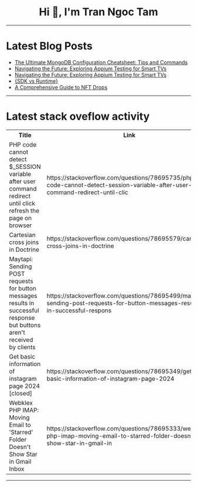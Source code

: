 <h1 align="center">Hi 👋, I'm Tran Ngoc Tam</h1>

---

# Latest Blog Posts 
<!-- BLOG-POST-LIST:START -->
- [The Ultimate MongoDB Configuration Cheatsheet: Tips and Commands](https://dev.to/stormsidali2001/the-ultimate-mongodb-configuration-cheatsheet-tips-and-commands-1j5p)
- [Navigating the Future: Exploring Appium Testing for Smart TVs](https://dev.to/jennife05918349/navigating-the-future-exploring-appium-testing-for-smart-tvs-3d9a)
- [Navigating the Future: Exploring Appium Testing for Smart TVs](https://dev.to/jennife05918349/navigating-the-future-exploring-appium-testing-for-smart-tvs-fjg)
- [{SDK vs Runtime}](https://dev.to/firdavs090/sdk-vs-runtime-28b)
- [A Comprehensive Guide to NFT Drops](https://dev.to/ram_kumar_c4ad6d3828441f2/a-comprehensive-guide-to-nft-drops-1jm9)
<!-- BLOG-POST-LIST:END -->

---

# Latest stack oveflow activity
<table>
  <tr><th>Title</th><th>Link</th></tr>
  <!-- STACKOVERFLOW:START --><tr><td>PHP code cannot detect $_SESSION variable after user command redirect until click refresh the page on browser</td><td>https://stackoverflow.com/questions/78695735/php-code-cannot-detect-session-variable-after-user-command-redirect-until-clic</td></tr><tr><td>Cartesian cross joins in Doctrine</td><td>https://stackoverflow.com/questions/78695579/cartesian-cross-joins-in-doctrine</td></tr><tr><td>Maytapi: Sending POST requests for button messages results in successful response but buttons aren&#39;t received by clients</td><td>https://stackoverflow.com/questions/78695499/maytapi-sending-post-requests-for-button-messages-results-in-successful-respons</td></tr><tr><td>Get basic information of instagram page 2024 [closed]</td><td>https://stackoverflow.com/questions/78695349/get-basic-information-of-instagram-page-2024</td></tr><tr><td>Webklex PHP IMAP: Moving Email to &#39;Starred&#39; Folder Doesn&#39;t Show Star in Gmail Inbox</td><td>https://stackoverflow.com/questions/78695333/webklex-php-imap-moving-email-to-starred-folder-doesnt-show-star-in-gmail-in</td></tr><!-- STACKOVERFLOW:END -->
</table>

---


